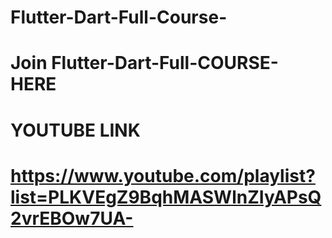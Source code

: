 # Flutter-Dart-Full-Course-

# Join Flutter-Dart-Full-COURSE- HERE 
# YOUTUBE LINK
# https://www.youtube.com/playlist?list=PLKVEgZ9BqhMASWlnZIyAPsQ2vrEBOw7UA-
